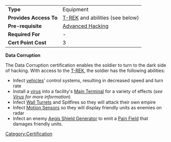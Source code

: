 |                        |                                                        |
| ---------------------- | ------------------------------------------------------ |
| **Type**               | Equipment                                              |
| **Provides Access To** | [T-REK](../weapons/T-REK.md) and abilities (see below) |
| **Pre-requisite**      | [Advanced Hacking](Advanced_Hacking.md)                |
| **Required For**       | \-                                                     |
| **Cert Point Cost**    | 3                                                      |

**Data Corruption**

The Data Corruption certification enables the soldier to turn to the
dark side of hacking. With access to the [T-REK](../weapons/T-REK.md), the
soldier has the following abilities:

- Infect [vehicles](../vehicles/Vehicle.md)' control systems, resulting in
  decreased speed and turn rate
- Install a [virus](../terminology/Virus.md) into a facility's [Main
  Terminal](../items/Main_Terminal.md) for a variety of effects (<i>see
  [Virus](../terminology/Virus.md) for more information</i>)
- Infect [Wall Turrets](../items/Phalanx.md) and Spitfires so they
  will attack their own empire
- Infect [Motion Sensors](../weapons/Adaptive_Construction_Engine.md#Motion_Sensor) so they will
  display friendly units as enemies on radar
- Infect an enemy [Aegis Shield
  Generator](../weapons/Aegis_Shield_Generator.md) to emit a [Pain
  Field](../terminology/Pain_Field.md) that damages friendly units.

[Category:Certification](Category:Certification.md)
